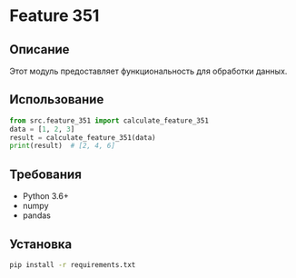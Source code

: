 # Feature 351
## Описание
Этот модуль предоставляет функциональность для обработки данных.
## Использование
```python
from src.feature_351 import calculate_feature_351
data = [1, 2, 3]
result = calculate_feature_351(data)
print(result)  # [2, 4, 6]
```
## Требования
- Python 3.6+
- numpy
- pandas
## Установка
```bash
pip install -r requirements.txt
```